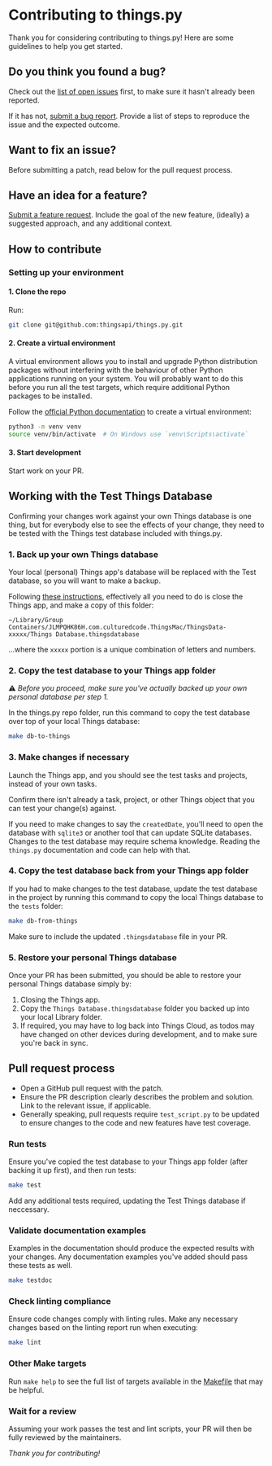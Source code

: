 # Contributing to things.py

Thank you for considering contributing to things.py! Here are some guidelines to help you get started.

## Do you think you found a bug?

Check out the [list of open issues](https://github.com/thingsapi/things.py/issues) first, to make sure it hasn't already been reported.

If it has not, [submit a bug report](https://github.com/thingsapi/things.py/issues/new/choose). Provide a list of steps to reproduce the issue and the expected outcome.

## Want to fix an issue?

Before submitting a patch, read below for the pull request process.

## Have an idea for a feature?

[Submit a feature request](https://github.com/thingsapi/things.py/issues/new/choose). Include the goal of the new feature, (ideally) a suggested approach, and any additional context.

## How to contribute

### Setting up your environment

#### 1. Clone the repo

Run:
```sh
git clone git@github.com:thingsapi/things.py.git
```

#### 2. Create a virtual environment

A virtual environment allows you to install and upgrade Python distribution packages without interfering with the behaviour of other Python applications running on your system. You will probably want to do this before you run all the test targets, which require additional Python packages to be installed.

Follow the [official Python documentation](https://docs.python.org/3/tutorial/venv.html) to create a virtual environment:
```sh
python3 -m venv venv
source venv/bin/activate  # On Windows use `venv\Scripts\activate`
```

#### 3. Start development

Start work on your PR.

## Working with the Test Things Database

Confirming your changes work against your own Things database is one thing, but for everybody else to see the effects of your change, they need to be tested with the Things test database included with things.py.

### 1. Back up your own Things database

Your local (personal) Things app's database will be replaced with the Test database, so you will want to make a backup.

Following [these instructions](https://culturedcode.com/things/support/articles/2803570/), effectively all you need to do is close the Things app, and make a copy of this folder:

```
~/Library/Group Containers/JLMPQHK86H.com.culturedcode.ThingsMac/ThingsData-xxxxx/Things Database.thingsdatabase
```

...where the `xxxxx` portion is a unique combination of letters and numbers.

### 2. Copy the test database to your Things app folder

⚠️ _Before you proceed, make sure you've actually backed up your own personal database per step 1._

In the things.py repo folder, run this command to copy the test database over top of your local Things database:

```sh
make db-to-things
```

### 3. Make changes if necessary

Launch the Things app, and you should see the test tasks and projects, instead of your own tasks.

Confirm there isn't already a task, project, or other Things object that you can test your change(s) against.

If you need to make changes to say the `createdDate`, you'll need to open the database with `sqlite3` or another tool that can update SQLite databases. Changes to the test database may require schema knowledge. Reading the `things.py` documentation and code can help with that.

### 4. Copy the test database back from your Things app folder

If you had to make changes to the test database, update the test database in the project by running this command to copy the local Things database to the `tests` folder:

```sh
make db-from-things
```

Make sure to include the updated `.thingsdatabase` file in your PR.

### 5. Restore your personal Things database

Once your PR has been submitted, you should be able to restore your personal Things database simply by:

1. Closing the Things app.
2. Copy the `Things Database.thingsdatabase` folder you backed up into your local Library folder. 
3. If required, you may have to log back into Things Cloud, as todos may have changed on other devices during development, and to make sure you're back in sync.

## Pull request process

- Open a GitHub pull request with the patch.
- Ensure the PR description clearly describes the problem and solution. Link to the relevant issue, if applicable.
- Generally speaking, pull requests require `test_script.py` to be updated to ensure changes to the code and new features have test coverage.

### Run tests

Ensure you've copied the test database to your Things app folder (after backing it up first), and then run tests:
```sh
make test
```

Add any additional tests required, updating the Test Things database if neccessary.

### Validate documentation examples

Examples in the documentation should produce the expected results with your changes. Any documentation examples you've added should pass these tests as well.
```sh
make testdoc
```

### Check linting compliance

Ensure code changes comply with linting rules. Make any necessary changes based on the linting report run when executing:
```sh
make lint
```

### Other Make targets

Run `make help` to see the full list of targets available in the [Makefile](https://github.com/thingsapi/things.py/blob/master/Makefile) that may be helpful.

### Wait for a review

Assuming your work passes the test and lint scripts, your PR will then be fully reviewed by the maintainers.

_Thank you for contributing!_